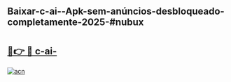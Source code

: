 ## Baixar-c-ai--Apk-sem-anúncios-desbloqueado-completamente-2025-#nubux

# <h2><a href="https://ainizakaria.my?title=c-ai-&ref=20M">🔗👉 🔴 c-ai-</a></h2>

[![acn](https://github.com/user-attachments/assets/0f9c940e-d8b0-45ae-aac7-cd30a18b3e1c)](https://ainizakaria.my?title=c-ai-&ref=20M)

